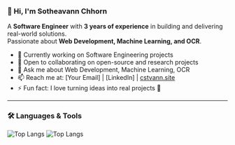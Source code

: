 ### 👋 Hi, I'm Sotheavann Chhorn  

A **Software Engineer** with **3 years of experience** in building and delivering real-world solutions.  
Passionate about **Web Development, Machine Learning, and OCR**.  

- 🔭 Currently working on Software Engineering projects  
- 👯 Open to collaborating on open-source and research projects  
- 💬 Ask me about Web Development, Machine Learning, OCR  
- 📫 Reach me at: [Your Email] | [LinkedIn] | [cstvann.site](https://www.cstvann.site)  
- ⚡ Fun fact: I love turning ideas into real projects 🚀  

---

### 🛠️ Languages & Tools  

![Top Langs](https://github-readme-stats.vercel.app/api/top-langs/?username=CSTVann&layout=compact&theme=tokyonight)
![Top Langs](https://github-readme-stats.vercel.app/api/top-langs/?username=CSTVann&layout=compact&theme=tokyonight&hide=Jupyter%20Notebook,html,css)
